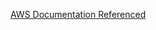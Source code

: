 [AWS Documentation Referenced](https://docs.aws.amazon.com/cli/latest/userguide/getting-started-install.html)
